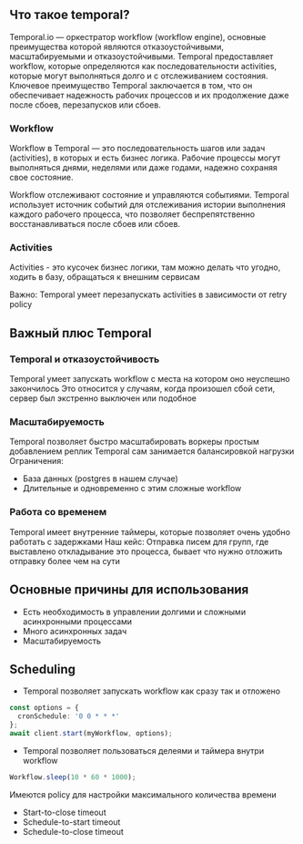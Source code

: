 ## Что такое temporal?

Temporal.io — оркестратор workflow (workflow engine), основные преимущества которой являются отказоустойчивыми, 
масштабируемыми и отказоустойчивыми. Temporal предоставляет workflow, которые определяются как
последовательности activities, 
которые могут выполняться долго и с отслеживанием состояния. Ключевое преимущество
Temporal заключается в том, что он обеспечивает надежность рабочих процессов и их
продолжение даже после сбоев, перезапусков или сбоев.

### Workflow
Workflow в Temporal — это последовательность шагов или задач (activities), в которых и есть бизнес логика.
Рабочие процессы могут выполняться днями, неделями или даже годами, надежно сохраняя свое состояние.

Workflow отслеживают состояние и управляются событиями. Temporal использует источник событий для отслеживания
истории выполнения каждого рабочего процесса, что позволяет беспрепятственно восстанавливаться после сбоев или сбоев.


### Activities
Activities - это кусочек бизнес логики, там можно делать что угодно, ходить в базу, обращаться к внешним сервисам

Важно: Temporal умеет перезапускать activities в зависимости от retry policy


## Важный плюс Temporal

### Temporal и отказоустойчивость
Temporal умеет запускать workflow с места на котором оно неуспешно закончилось
Это относится у случаям, когда произошел сбой сети, сервер был экстренно выключен или подобное

### Масштабируемость
Temporal позволяет быстро масштабировать воркеры простым добавлением реплик 
Temporal сам занимается балансировкой нагрузки
Ограничения: 
 * База данных (postgres в нашем случае)
 * Длительные и одновременно с этим сложные workflow

### Работа со временем
Temporal имеет внутренние таймеры, которые позволяет очень удобно работать с задержками
Наш кейс:
Отправка писем для групп, где выставлено откладывание это процесса, бывает что нужно отложить отправку более чем на сути

## Основные причины для использования
* Есть необходимость в управлении долгими и сложными асинхронными процессами
* Много асинхронных задач
* Масштабируемость


## Scheduling
* Temporal позволяет запускать workflow как сразу так и отложено
```typescript
const options = {
  cronSchedule: '0 0 * * *'
};
await client.start(myWorkflow, options);
```

* Temporal позволяет пользоваться делеями и таймера внутри workflow 
```typescript
Workflow.sleep(10 * 60 * 1000);
 ```

Имеются policy для настройки максимального количества времени
* Start-to-close timeout
* Schedule-to-start timeout
* Schedule-to-close timeout
